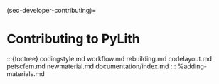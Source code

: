 (sec-developer-contributing)=
# Contributing to PyLith

:::{toctree}
codingstyle.md
workflow.md
rebuilding.md
codelayout.md
petscfem.md
newmaterial.md
documentation/index.md
:::
%adding-materials.md
